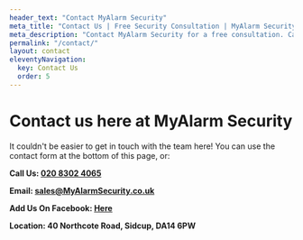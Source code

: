 ```yaml
---
header_text: "Contact MyAlarm Security"
meta_title: "Contact Us | Free Security Consultation | MyAlarm Security"
meta_description: "Contact MyAlarm Security for a free consultation. Call 020 8302 4065 or email sales@myalarmsecurity.co.uk. Serving South East London and Kent."
permalink: "/contact/"
layout: contact
eleventyNavigation:
  key: Contact Us
  order: 5
---
```


# Contact us here at MyAlarm Security

It couldn't be easier to get in touch with the team here! You can use the contact form at the bottom of this page, or:

**Call Us: [020 8302 4065](tel:02083024065)**

**Email: [sales@MyAlarmSecurity.co.uk](mailto:sales@MyAlarmSecurity.co.uk)**

**Add Us On Facebook: [Here](https://www.facebook.com/MyAlarm/)**

**Location: 40 Northcote Road, Sidcup, DA14 6PW**
